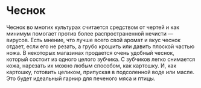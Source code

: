 # Чеснок

Чеснок во многих культурах считается средством от чертей и как минимум помогает против более распространенной нечисти — вирусов. Есть мнение, что лучше всего свой аромат и вкус чеснок отдает, если его не резать, а грубо крошить или давить плоской частью ножа. В некоторых магазинах продается очень удобный чеснок, который состоит из одного целого зубчика. С зубчиков легко снимается кожа, нарезать их можно любым способом, как картошку. И, как картошку, готовить целиком, припуская в подсоленной воде или масле. Это будет идеальный гарнир для печеного мяса и птицы.